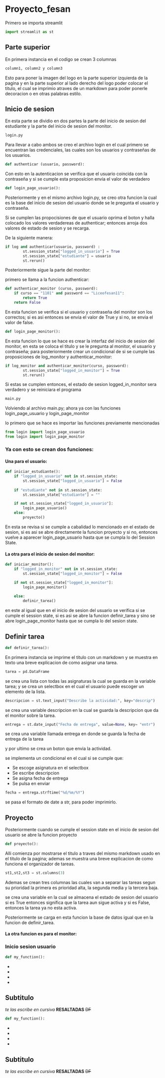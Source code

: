 # Proyecto_fesan
Primero se importa streamlit
```python
import streamlit as st
```
## Parte superior
En primera instancia en el codigo se crean 3 columnas 
```python
column1, column2 y column3
```
Esto para poner la imagen del logo en la parte superior izquierda de la pagina y en la parte superior al lado derecho del logo poder colocar el titulo, el cual se imprimio atraves de un markdown para poder ponerle decoracion o en otras palabras estilo.

## Inicio de sesion

En esta parte se dividio en dos partes la parte del inicio de sesion del estudiante y la parte del inicio de sesion del monitor.


```python
login.py
```


Para llevar a cabo ambos se creo el archivo login en el cual primero se encuentran las credenciales, las cuales son los usuarios y contraseñas de los usuarios.

```python
def authenticar (usuario, password):
```
Con esto en la autenticacion se verifica que el usuario coincida con la contraseña y si se cumple esta proposicion envia el valor de verdadero

```python
def login_page_usuario():
```
Posteriormente y en el mismo archivo login.py, se creo otra funcion la cual es la base del inicio de sesion del usuario donde se le pregunta el usuario y contraseña.

Si se cumplen las propocisiones de que el usuario oprima el boton y  halla colocado los valores verdadereas de authenticar; entonces arroja dos valores de estado de sesion y se recarga.

De la siguiente manera:

```python
if log and authenticar(usuario, password) :
        st.session_state["logged_in_usuario"] = True
        st.session_state["estudiante"] = usuario
        st.rerun()
```

Posteriormente sigue la parte del monitor:

primero se llama a la funcion authenticar:

```python
def authenticar_monitor (curso, password):
    if curso == "1101" and password == "Liceofesan11":
        return True
    return False
```
En esta funcion se verifica si el usuario y contraseña del monitor son los correctos; si es asi entonces se envia el valor de True y si no, se envia el valor de false.

```python
def login_page_monitor():
```

En esta funcion lo que se hace es crear la interfaz del inicio de sesion del monitor, en esta se coloca el titulo y se le pregunta al monitor, el usuario y contraseña; para posteriormente crear un condicional de si se cumple las proposiciones de log_monitor y authenticar_monitor:

```python
if log_monitor and authenticar_monitor(curso, password):
        st.session_state["logged_in_monitor"] = True
        st.rerun()
```
Si estas se cumplen entonces, el estado de sesion logged_in_monitor sera verdadero y se reiniciara el programa

```python
main.py
```
Volviendo al archivo main.py; ahora ya con las funciones login_page_usuario y login_page_monitor

lo primero que se hace es importar las funciones previamente mencionadas

```python
from login import login_page_usuario
from login import login_page_monitor
```

### Ya con esto se crean dos funciones:

#### Una para el usuario:

```python
def iniciar_estudiante():
    if "logged_in_usuario" not in st.session_state:
        st.session_state["logged_in_usuario"] = False
    
    if "estudiante" not in st.session_state:
        st.session_state["estudiante"] = ""

    if not st.session_state["logged_in_usuario"]:
        login_page_usuario()
    else:
        proyecto()
```
En esta se revisa si se cumple a cabalidad lo mencionado en el estado de sesion, si es asi se abre directamente la funcion proyecto y si no, entonces vuelve a aparecer login_page_usuario hasta que se cumpla lo del Session State.

#### La otra para el inicio de sesion del monitor:



```python
def iniciar_monitor():
    if "logged_in_monitor" not in st.session_state:
        st.session_state["logged_in_monitor"] = False

    if not st.session_state["logged_in_monitor"]:
        login_page_monitor()
    
    else:
        definir_tarea()
```
en este al igual que en el inicio de sesion del usuario se verifica si se cumple el session state, si es asi se abre la funcion definir_tarea y sino se abre login_page_monitor hasta que se cumpla lo del sesion state.


## Definir tarea

```python
def definir_tarea():
```
En primera instancia se imprime el titulo con un markdown y se muestra en texto una breve explicacion de como asignar una tarea.
```python
tarea = pd.DataFrame
```
se crea una lista con todas las asignaturas la cual se guarda en la variable tarea; y se crea un selectbox en el cual el usuario puede escoger un elemento de la lista.
```python
descripcion = st.text_input("Describe la actividad:", key="descrip")
```
se crea una variable descripcion en la cual se guarda la descripcion que da el monitor sobre la tarea.

```python
entrega = st.date_input("Fecha de entrega", value=None, key= "entr")
```
se crea una variable llamada entrega en donde se guarda  la fecha de entrega de la tarea

y por ultimo se crea un boton que envia la actividad.


se implementa un condicional en el cual si se cumple que:
- Se escoge asignatura en el selectbox
- Se escribe descripcion
- Se asigna fecha de entrega 
- Se pulsa en enviar 


```python
fecha = entrega.strftime("%d/%m/%Y")
```
se pasa el formato de date a str, para poder imprimirlo.


## Proyecto

Posteriormente cuando se cumple el session state en el inicio de sesion del usuario se abre la funcion proyecto

```python
def proyecto():
```

Alli comienza por mostrarse el titulo a traves del mismo markdown usado en el titulo de la pagina; ademas se muestra una breve explicacion de como funciona el organizador de tareas.

```python
st1,st2,st3 = st.columns(3)
```
Ademas se crean tres columnas las cuales van a separar las tareas segun su prioridad la primera es prioridad alta, la segunda media y la tercera baja.

se crea una variable en la cual se almacena el estado de sesion del usuario si es True entonces significa que la tarea aun sigue activa y si es False, entonces la tarea ya no esta activa.

Posteriormente se carga en esta funcion la base de datos igual que en la funcion de definir_tarea.



#### La otra funcion es para el monitor:



### Inicio sesion usuario

```python
def my_function():
```

-
-
-
-

## Subtitulo
_te las escribe en cursiva_
**RESALTADAS**
~~DF~~

```python
def my_function():
```

-
-
-
-

## Subtitulo
_te las escribe en cursiva_
**RESALTADAS**
~~DF~~
